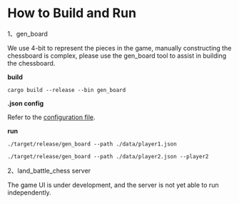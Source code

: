 # How to Build and Run
1、gen_board

We use 4-bit to represent the pieces in the game, manually constructing the chessboard is complex, please use the gen_board tool to assist in building the chessboard.

**build**
```
cargo build --release --bin gen_board
```

**.json config**

Refer to the [configuration file](https://github.com/zksprint/land_battle_chess_server/tree/main/data).

**run**
```
./target/release/gen_board --path ./data/player1.json
```
```
./target/release/gen_board --path ./data/player2.json --player2
```

2、land_battle_chess server

The game UI is under development, and the server is not yet able to run independently.